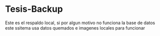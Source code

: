 # Tesis-Backup

Este es el respaldo local, si por algun motivo no funciona la base de datos este ssitema usa datos quemados e imagenes locales para funcionar
